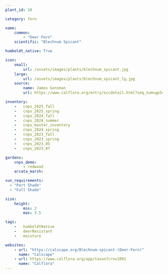 ```yaml
---
plant_id: 10

category: fern

name: 
    common: 
        - "Deer Fern"  
    scientific: "Blechnum Spicant"   

humboldt_native: True

icon: 
    small: 
        url: /assets/images/plants/blechnum_spicant.jpg 
    large: 
        url: /assets/images/plants/blechnum_spicant_lg.jpg 
    source: 
        name: James Gonsman 
        url: https://www.calflora.org/entry/occdetail.html?seq_num=gp5497 

inventory: 
    -   cnps_2025_fall
    -   cnps_2025_spring
    -   cnps_2024_fall
    -   cnps_2024_summer
    -   cnps_master_inventory
    -   cnps_2024_spring
    -   cnps_2023_fall
    -   cnps_2023_spring
    -   cnps_2023_05 
    -   cnps_2023_07 

gardens:
    cnps_demo:
        - redwood
    arcata_marsh:

sun_requirements:
  - "Part Shade"
  - "Full Shade"

size:
    height: 
        min: 2
        max: 3.5

tags:  
    -   humboldtNative
    -   deerResistant
    -   moisture

websites:
    - url: "https://calscape.org/Blechnum-spicant-(Deer-Fern)"
      name: "Calscape"
    - url: https://www.calflora.org/app/taxon?crn=1091
      name: "Calflora"
---
```


